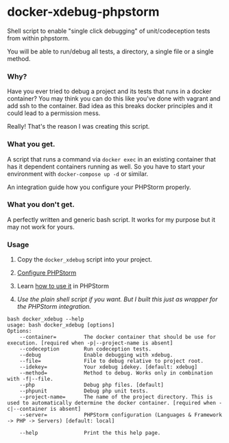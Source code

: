 # docker-xdebug-phpstorm
Shell script to enable "single click debugging" of unit/codeception tests from within phpstorm.

You will be able to run/debug all tests, a directory, a single file or a single method.

### Why?
Have you ever tried to debug a project and its tests that runs in a docker container? 
You may think you can do this like you've done with vagrant and add ssh to the container. Bad idea as this breaks docker principles and it could lead to a permission mess.

Really! That's the reason I was creating this script.

### What you get.
A script that runs a command via `docker exec` in an existing container that has it dependent containers running as well.
So you have to start your environment with `docker-compose up -d` or similar.

An integration guide how you configure your PHPStorm properly.

### What you don't get.
A perfectly written and generic bash script. It works for my purpose but it may not work for yours.

### Usage
1. Copy the `docker_xdebug` script into your project.
2. [Configure PHPStorm](docs/phpstorm-configuration/README.md)
3. Learn [how to use it](docs/debug-tests-files/README.md)  in PHPStorm


4. _Use the plain shell script if you want. But I built this just as wrapper for the PHPStorm integration._
```
bash docker_xdebug --help
usage: bash docker_xdebug [options]
Options:
    --container=         The docker container that should be use for execution. [required when -p|--project-name is absent]
    --codeception        Run codeception tests.
    --debug              Enable debugging with xdebug.
    --file=              File to debug relative to project root.
    --idekey=            Your xdebug idekey. [default: xdebug]
    --method=            Method to debug. Works only in combination with -f|--file.
    --php                Debug php files. [default]
    --phpunit            Debug php unit tests.
    --project-name=      The name of the project directory. This is used to automatically determine the docker container. [required when -c|--container is absent]
    --server=            PHPStorm configuration (Languages & Framework -> PHP -> Servers) [default: local]

    --help               Print the this help page.
```
